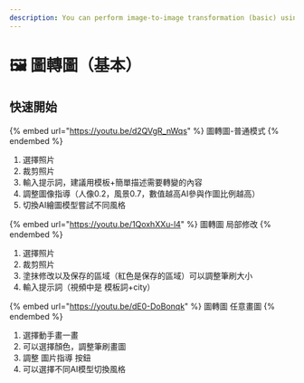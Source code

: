 ```yaml
---
description: You can perform image-to-image transformation (basic) using AI Painter.
---
```


# 🖼 圖轉圖（基本）

## 快速開始

{% embed url="https://youtu.be/d2QVgR_nWqs" %}
圖轉圖-普通模式
{% endembed %}

1. 選擇照片
2. 裁剪照片
3. 輸入提示詞，建議用模板+簡單描述需要轉變的內容
4. 調整圖像指導（人像0.2，風景0.7，數值越高AI參與作圖比例越高）
5. 切換AI繪圖模型嘗試不同風格

{% embed url="https://youtu.be/1QoxhXXu-l4" %}
圖轉圖 局部修改
{% endembed %}

1. 選擇照片
2. 裁剪照片
3. 塗抹修改以及保存的區域（紅色是保存的區域）可以調整筆刷大小
4. 輸入提示詞（視頻中是 模板詞+city）

{% embed url="https://youtu.be/dE0-DoBonqk" %}
圖轉圖 任意畫圖
{% endembed %}

1. 選擇動手畫一畫
2. 可以選擇顏色，調整筆刷畫圖
3. 調整 圖片指導 按鈕
4. 可以選擇不同AI模型切換風格



